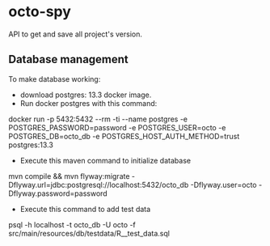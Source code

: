 # octo-spy

API to get and save all project's version.

## Database management

To make database working:

- download postgres: 13.3 docker image.
- Run docker postgres with this command:

docker run -p 5432:5432 --rm -ti --name postgres -e POSTGRES_PASSWORD=password -e POSTGRES_USER=octo -e POSTGRES_DB=octo_db -e POSTGRES_HOST_AUTH_METHOD=trust postgres:13.3

- Execute this maven command to initialize database

mvn compile && mvn flyway:migrate -Dflyway.url=jdbc:postgresql://localhost:5432/octo_db -Dflyway.user=octo -Dflyway.password=password

- Execute this command to add test data

psql -h localhost -t octo_db -U octo -f src/main/resources/db/testdata/R__test_data.sql

